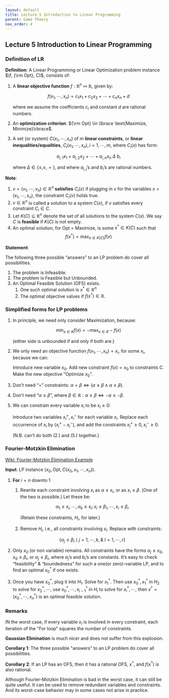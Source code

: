 ```yaml
---
layout: default
title: Lecture 5 Introduction to Linear Programming
parent: Game Theory
nav_order: 4
---
```


## Lecture 5 Introduction to Linear Programming

### Definition of LR

**Definition**: A Linear Programming or Linear Optimization problem instance  $(f, {\rm Opt}, C)$, consists of:

1. A **linear objective function** $f: \mathbb{R}^n \mapsto \mathbb{R}$, given by:
    
    $$
    f(x_1, \cdots, x_n) = c_1x_1 + c_2x_2 + \cdots + c_nx_n + d
    $$
    
    where we assume the coefficients $c_i$ and constant $d$ are rational numbers.
    
2. An **optimization criterion**: ${\rm Opt} \in \lbrace \text{Maximize, Minimize}\rbrace$.
3. A set (or system) $C(x_1, \cdots, x_n)$ of $m$ **linear constraints**, or **linear inequalities/equalities**, $C_i(x_1, \cdots, x_n), i = 1, \cdots, m$, where $C_i(x)$ has form:
    
    $$
    a_{i, 1} x_1 + a_{i, 2} x_2 + \cdots + a_{i, n} x_n\ \Delta\ b_i
    $$
    
    where $\Delta \in \lbrace \leq, \geq, =\rbrace$, and where $a_{i, j}$’s and $b_i$’s are rational numbers.
    

**Note**:

1. $v = (v_1, \cdots, v_n) \in \mathbb{R}^n$ **satisfies** $C_i(x)$ if plugging in $v$ for the variables $x = (x_1, \cdots, x_n)$, the constraint $C_i(v)$ holds true.
2. $v\in \mathbb{R}^n$ is called a solution to a system $C(x)$, if $v$ satisfies every constraint $C_i \in C$.
3. Let $K(C) \subseteq \mathbb{R}^n$ denote the set of all solutions to the system $C(x)$. We say $C$ is **feasible** if $K(C)$ is not empty.
4. An optimal solution, for $\text{Opt = Maximize}$, is some $x^\ast \in K(C)$ such that 
    $$
    f(x^\ast) = \max_{x\in K(C)}f(x)
    $$

**Statement**:

The following three possible “answers” to an LP problem do cover all possibilities.

1. The problem is Infeasible.
2. The problem is Feasible but Unbounded.
3. An Optimal Feasible Solution (OFS) exists.
    1. One such optimal solution is $x^\ast \in \mathbb{R}^n$
    2. The optimal objective values if $f(x^\ast) \in \mathbb{R}$.

### Simplified forms for LP problems

1. In principle, we need only consider Maximization, because:
    
    $$
    \min_{x\in K}f(x) = -\max_{x\in K} -f(x)
    $$
    
    (either side is unbounded if and only if both are.)
    
2. We only need an objective function $f(x_1, \cdots, x_n) = x_i$, for some $x_i$, because we can:
    
    Introduce new variable $x_0$. Add new constraint $f(x) = x_0$ to constraints $C$. Make the new objective “Optimize $x_0$”.
    
3. Don’t need “$=$” constraints: $\alpha = \beta \Leftrightarrow (\alpha \leq \beta \wedge \alpha \geq \beta)$.
4. Don’t need “$\alpha \geq \beta$”, where $\beta \in \mathbb{R}: \alpha \geq \beta \Leftrightarrow -\alpha \leq - \beta$.
5. We can constrain every variable $x_i$ to be $x_i \geq 0$:
    
    Introduce two variables $x^+_i, x_i^-$ for each variable $x_i$. Replace each occurrence of $x_i$ by $(x_i^+ - x_i^-)$, and add the constraints $x_i^+\geq 0, x_i^-\geq 0$.
    
    (N.B. can’t do both (2.) and (5.) together.)

### Fourier-Motzkin Elimination

[Wiki: Fourier-Motzkin Elimination Example](https://en.wikipedia.org/wiki/Fourier%E2%80%93Motzkin_elimination#Example)

$\mathbf{Input}$: LP instance $(x_0, \text{Opt}, C(x_0, x_1, \cdots, x_n))$.

1. $\mathbf{For}$  $i = n\text{ downto } 1$
    1. Rewrite each constraint involving $x_i$ as $\alpha \le x_i$, or as $x_i \le \beta$. (One of the two is possible.) Let these be:
        
        $$
        \alpha_1 \le x_i, \cdots, \alpha_k \le x_i; x_i \le \beta_1, \cdots, x_i \le \beta_r
        $$
        
        (Retain these constraints, $H_i$, for later.)
        
    2. Remove $H_i$, i.e., all constraints involving $x_i$. Replace with constraints:
        
        $$
        \lbrace \alpha_j \le \beta_I \mid j = 1, \cdots, k, \&\ I = 1, \cdots, r\rbrace
        $$
        
2. Only $x_0$ (or non variable) remains. All constraints have the forms $\alpha_j \le x_0, x_0 \le \beta_I$, or $\alpha_j \le \beta_I$, where $a_j$’s and $b_I$’s are constants. It’s easy to check “feasibility” & “boundedness” for such a one(or zero)-variable LP, and to find an optimal $x^\ast_0$ if one exists.
3. Once you have $x^\ast_0$, plug it into $H_1$. Solve for $x_1^\ast$. Then use $x_0^\ast, x^\ast_1$ in $H_2$ to solve for $x^\ast_2, \cdots$, use $x^\ast_0, \cdots, x^\ast_{i - 1}$ in $H_i$ to solve for $x^\ast_i, \cdots$, then $x^\ast = (x^\ast_0, \cdots, x^\ast_n)$ is an optimal feasible solution.
### Remarks

IN the worst case, if every variable $x_i$ is involved in every constraint, each iteration of the "For loop" squares the number of constraints.

**Gaussian Elimination** is much nicer and does not suffer from this explosion.

**Corollary 1**: The three possible "answers" to an LP problem do cover all possibilities.

**Corollary 2**: If an LP has an OFS, then it has a rational OFS, $x^\ast$, and $f(x^\ast)$ is also rational.

Although Fourier-Motzkin Elimination is bad in the worst case, it can still be quite useful. It can be used to remove redundant variables and constraints. And its worst-case behavior may in some cases not arise in practice.

